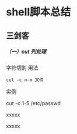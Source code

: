 # shell脚本总结

## 三剑客

##### （一）cut 列处理

字符切割 用法

```
cut -c n-m 文件
```

实例

cut -c 1-5 /etc/passwd

xxxxx

xxxxx


